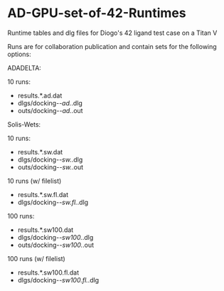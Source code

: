 # AD-GPU-set-of-42-Runtimes
Runtime tables and dlg files for Diogo's 42 ligand test case on a Titan V

Runs are for collaboration publication and contain sets for the following options:

ADADELTA:

10 runs:
- results.*.ad.dat
- dlgs/docking-*-ad.*.dlg
- outs/docking-*-ad.*.out

Solis-Wets:

10 runs:
- results.*.sw.dat
- dlgs/docking-*-sw.*.dlg
- outs/docking-*-sw.*.out

10 runs (w/ filelist)
- results.*.sw.fl.dat
- dlgs/docking-*-sw.fl.*.dlg

100 runs:
- results.*.sw100.dat
- dlgs/docking-*-sw100.*.dlg
- outs/docking-*-sw100.*.out

100 runs (w/ filelist)
- results.*.sw100.fl.dat
- dlgs/docking-*-sw100.fl.*.dlg
